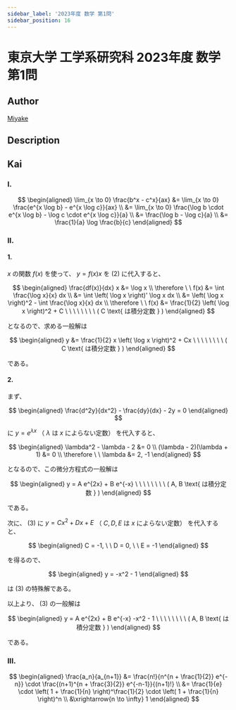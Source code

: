 ```yaml
---
sidebar_label: '2023年度 数学 第1問'
sidebar_position: 16
---
```


# 東京大学 工学系研究科 2023年度 数学 第1問

## **Author**
[Miyake](https://miyake.github.io/exams/index.html)

## **Description**

## **Kai**
### I.

$$
\begin{aligned}
\lim_{x \to 0} \frac{b^x - c^x}{ax}
&= \lim_{x \to 0} \frac{e^{x \log b} - e^{x \log c}}{ax}
\\
&= \lim_{x \to 0}
\frac{\log b \cdot e^{x \log b} - \log c \cdot e^{x \log c}}{a}
\\
&= \frac{\log b - \log c}{a}
\\
&= \frac{1}{a} \log \frac{b}{c}
\end{aligned}
$$

### II.
#### 1.
$x$ の関数 $f(x)$ を使って、 $y=f(x)x$ を (2) に代入すると、

$$
\begin{aligned}
\frac{df(x)}{dx} x &= \log x
\\
\therefore \ \ 
f(x)
&= \int \frac{\log x}{x} dx
\\
&= \int \left( \log x \right)' \log x dx
\\
&= \left( \log x \right)^2 - \int \frac{\log x}{x} dx
\\
\therefore \ \ 
f(x) &= \frac{1}{2} \left( \log x \right)^2 + C
\ \ \ \ \ \ \ \ ( C \text{ は積分定数 } )
\end{aligned}
$$

となるので、求める一般解は

$$
\begin{aligned}
y &= \frac{1}{2} x \left( \log x \right)^2 + Cx
\ \ \ \ \ \ \ \ ( C \text{ は積分定数 } )
\end{aligned}
$$

である。

#### 2.
まず、

$$
\begin{aligned}
\frac{d^2y}{dx^2} - \frac{dy}{dx} - 2y = 0
\end{aligned}
$$

に $y=e^{\lambda x}$ （ $\lambda$ は $x$ によらない定数）
を代入すると、

$$
\begin{aligned}
\lambda^2 - \lambda - 2 &= 0
\\
(\lambda - 2)(\lambda + 1) &= 0
\\
\therefore \ \ \lambda &= 2, -1
\end{aligned}
$$

となるので、この微分方程式の一般解は

$$
\begin{aligned}
y = A e^{2x} + B e^{-x}
\ \ \ \ \ \ \ \ ( A, B \text{ は積分定数 } )
\end{aligned}
$$

である。

次に、 (3) に $y=Cx^2+Dx+E$ （ $C,D,E$ は $x$ によらない定数） を代入すると、

$$
\begin{aligned}
C = -1, \ \ D = 0, \ \ E = -1
\end{aligned}
$$

を得るので、

$$
\begin{aligned}
y = -x^2 - 1
\end{aligned}
$$

は (3) の特殊解である。

以上より、 (3) の一般解は

$$
\begin{aligned}
y = A e^{2x} + B e^{-x} -x^2 - 1
\ \ \ \ \ \ \ \ ( A, B \text{ は積分定数 } )
\end{aligned}
$$

である。

### III.

$$
\begin{aligned}
\frac{a_n}{a_{n+1}}
&= \frac{n!}{n^{n + \frac{1}{2}} e^{-n}}
\cdot \frac{(n+1)^{n + \frac{3}{2}} e^{-n-1}}{(n+1)!}
\\
&= \frac{1}{e} \cdot \left( 1 + \frac{1}{n} \right)^\frac{1}{2}
\cdot \left( 1 + \frac{1}{n} \right)^n
\\
&\xrightarrow{n \to \infty} 1
\end{aligned}
$$